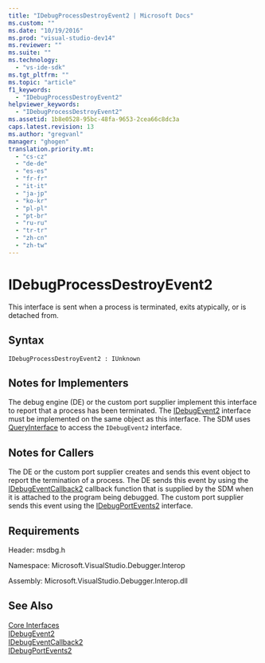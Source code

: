 ```yaml
---
title: "IDebugProcessDestroyEvent2 | Microsoft Docs"
ms.custom: ""
ms.date: "10/19/2016"
ms.prod: "visual-studio-dev14"
ms.reviewer: ""
ms.suite: ""
ms.technology: 
  - "vs-ide-sdk"
ms.tgt_pltfrm: ""
ms.topic: "article"
f1_keywords: 
  - "IDebugProcessDestroyEvent2"
helpviewer_keywords: 
  - "IDebugProcessDestroyEvent2"
ms.assetid: 1b8e0528-95bc-48fa-9653-2cea66c8dc3a
caps.latest.revision: 13
ms.author: "gregvanl"
manager: "ghogen"
translation.priority.mt: 
  - "cs-cz"
  - "de-de"
  - "es-es"
  - "fr-fr"
  - "it-it"
  - "ja-jp"
  - "ko-kr"
  - "pl-pl"
  - "pt-br"
  - "ru-ru"
  - "tr-tr"
  - "zh-cn"
  - "zh-tw"
---
```

# IDebugProcessDestroyEvent2
This interface is sent when a process is terminated, exits atypically, or is detached from.  
  
## Syntax  
  
```  
IDebugProcessDestroyEvent2 : IUnknown  
```  
  
## Notes for Implementers  
 The debug engine (DE) or the custom port supplier implement this interface to report that a process has been terminated. The [IDebugEvent2](../extensibility/idebugevent2.md) interface must be implemented on the same object as this interface. The SDM uses [QueryInterface](../Topic/QueryInterface.md) to access the `IDebugEvent2` interface.  
  
## Notes for Callers  
 The DE or the custom port supplier creates and sends this event object to report the termination of a process. The DE sends this event by using the [IDebugEventCallback2](../extensibility/idebugeventcallback2.md) callback function that is supplied by the SDM when it is attached to the program being debugged. The custom port supplier sends this event using the [IDebugPortEvents2](../extensibility/idebugportevents2.md) interface.  
  
## Requirements  
 Header: msdbg.h  
  
 Namespace: Microsoft.VisualStudio.Debugger.Interop  
  
 Assembly: Microsoft.VisualStudio.Debugger.Interop.dll  
  
## See Also  
 [Core Interfaces](../extensibility/core-interfaces.md)   
 [IDebugEvent2](../extensibility/idebugevent2.md)   
 [IDebugEventCallback2](../extensibility/idebugeventcallback2.md)   
 [IDebugPortEvents2](../extensibility/idebugportevents2.md)